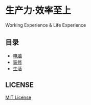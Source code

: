 # 生产力·效率至上
Working Experience &amp; Life Experience

## 目录
* [电脑](./pc.md)
* [装修](./zx.md)
* [生活](./life.md)

## LICENSE
[MIT License](./LICENSE)